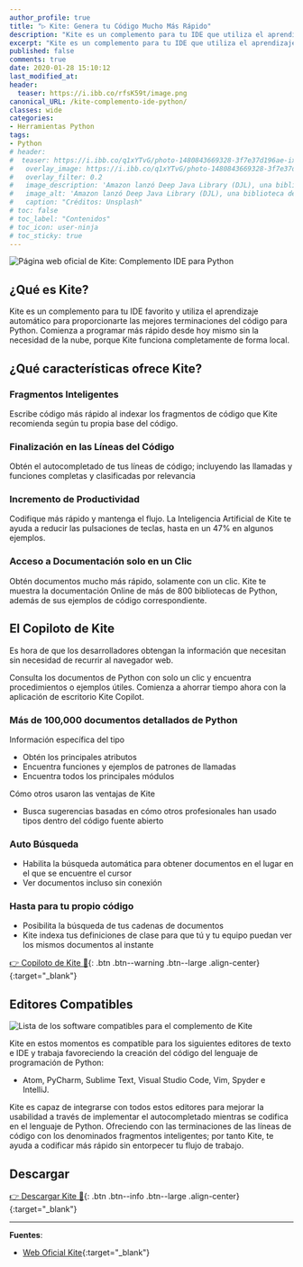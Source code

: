 ```yaml
---
author_profile: true
title: "▷ Kite: Genera tu Código Mucho Más Rápido"
description: "Kite es un complemento para tu IDE que utiliza el aprendizaje automático para proporcionarte terminaciones de código útiles para Python. Comienza a codificar más rápido desde hoy mismo."
excerpt: "Kite es un complemento para tu IDE que utiliza el aprendizaje automático para proporcionarte terminaciones de código útiles para Python. Comienza a codificar más rápido desde hoy mismo."
published: false
comments: true
date: 2020-01-28 15:10:12
last_modified_at: 
header:
  teaser: https://i.ibb.co/rfsK59t/image.png
canonical_URL: /kite-complemento-ide-python/
classes: wide
categories:
- Herramientas Python
tags:
- Python
# header:
#  teaser: https://i.ibb.co/q1xYTvG/photo-1480843669328-3f7e37d196ae-ixlib-rb-1-2.jpg
#   overlay_image: https://i.ibb.co/q1xYTvG/photo-1480843669328-3f7e37d196ae-ixlib-rb-1-2.jpg
#   overlay_filter: 0.2
#   image_description: 'Amazon lanzó Deep Java Library (DJL), una biblioteca de código abierto con API de Java para simplificar la capacitación, las pruebas, la implementación y la creación en 2020'
#   image_alt: 'Amazon lanzó Deep Java Library (DJL), una biblioteca de código abierto con API de Java para simplificar la capacitación, las pruebas, la implementación y la creación en 2002'
#   caption: "Créditos: Unsplash"
# toc: false
# toc_label: "Contenidos"
# toc_icon: user-ninja
# toc_sticky: true
---
```


![](https://i.ibb.co/rfsK59t/image.png "Página web oficial de Kite: Complemento IDE para Python")

## ¿Qué es Kite?

Kite es un complemento para tu IDE favorito y utiliza el aprendizaje automático para proporcionarte las mejores terminaciones del código para Python. Comienza a programar más rápido desde hoy mismo sin la necesidad de la nube, porque Kite funciona completamente de forma local.

## ¿Qué características ofrece Kite?

### Fragmentos Inteligentes

Escribe código más rápido al indexar los fragmentos de código que Kite recomienda según tu propia base del código.

### Finalización en las Líneas del Código

Obtén el autocompletado de tus líneas de código; incluyendo las llamadas y funciones completas y clasificadas por relevancia

### Incremento de Productividad

Codifique más rápido y mantenga el flujo. La Inteligencia Artificial de Kite te ayuda a reducir las pulsaciones de teclas, hasta en un 47% en algunos ejemplos.

### Acceso a Documentación solo en un Clic

Obtén documentos mucho más rápido, solamente con un clic. Kite te muestra la documentación Online de más de 800 bibliotecas de Python, además de sus ejemplos de código correspondiente.

## El Copiloto de Kite

Es hora de que los desarrolladores obtengan la información que necesitan sin necesidad de recurrir al navegador web.

Consulta los documentos de Python con solo un clic y encuentra procedimientos o ejemplos útiles. Comienza a ahorrar tiempo ahora con la aplicación de escritorio Kite Copilot.

### Más de 100,000 documentos detallados de Python

Información específica del tipo

- Obtén los principales atributos
- Encuentra funciones y ejemplos de patrones de llamadas
- Encuentra todos los principales módulos

Cómo otros usaron las ventajas de Kite

- Busca sugerencias basadas en cómo otros profesionales han usado tipos dentro del código fuente abierto

### Auto Búsqueda

- Habilita la búsqueda automática para obtener documentos en el lugar en el que se encuentre el cursor
- Ver documentos incluso sin conexión

### Hasta para tu propio código

- Posibilita la búsqueda de tus cadenas de documentos
- Kite indexa tus definiciones de clase para que tú y tu equipo puedan ver los mismos documentos al instante

[👉 Copiloto de Kite 🤞](https://kite.com/copilot/){: .btn .btn--warning .btn--large .align-center}{:target="_blank"}

## Editores Compatibles

![](https://i.ibb.co/S5htGvX/image.png "Lista de los software compatibles para el complemento de Kite")

Kite en estos momentos es compatible para los siguientes editores de texto e IDE y trabaja favoreciendo la creación del código del lenguaje de programación de Python:

- Atom, PyCharm, Sublime Text, Visual Studio Code, Vim, Spyder e IntelliJ.

Kite es capaz de integrarse con todos estos editores para mejorar la usabilidad a través de implementar el autocompletado mientras se codifica en el lenguaje de Python. Ofreciendo con las terminaciones de las líneas de código con los denominados fragmentos inteligentes; por tanto Kite, te ayuda a codificar más rápido sin entorpecer tu flujo de trabajo.

## Descargar

[👉 Descargar Kite 🤞](https://kite.com/download/){: .btn .btn--info .btn--large .align-center}{:target="_blank"}

_____

**Fuentes**:

* [Web Oficial Kite](https://kite.com/){:target="_blank"}
